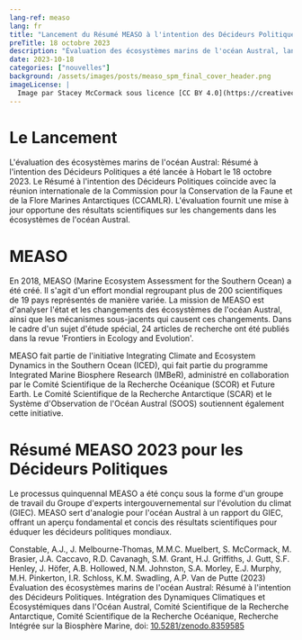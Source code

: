 ```yaml
---
lang-ref: measo
lang: fr
title: "Lancement du Résumé MEASO à l'intention des Décideurs Politiques"
preTitle: 18 octobre 2023
description: "Évaluation des écosystèmes marins de l'océan Austral, lancement du SPM"
date: 2023-10-18
categories: ["nouvelles"]
background: /assets/images/posts/measo_spm_final_cover_header.png
imageLicense: |
  Image par Stacey McCormack sous licence [CC BY 4.0](https://creativecommons.org/licenses/by/4.0/)
---
```


# Le Lancement
L'évaluation des écosystèmes marins de l'océan Austral: Résumé à l'intention des Décideurs Politiques a été lancée à Hobart le 18 octobre 2023. Le Résumé à l'intention des Décideurs Politiques coïncide avec la réunion internationale de la Commission pour la Conservation de la Faune et de la Flore Marines Antarctiques (CCAMLR). L'évaluation fournit une mise à jour opportune des résultats scientifiques sur les changements dans les écosystèmes de l'océan Austral.

# MEASO

En 2018, MEASO (Marine Ecosystem Assessment for the Southern Ocean) a été créé. Il s'agit d'un effort mondial regroupant plus de 200 scientifiques de 19 pays représentés de manière variée. La mission de MEASO est d'analyser l'état et les changements des écosystèmes de l'océan Austral, ainsi que les mécanismes sous-jacents qui causent ces changements. Dans le cadre d'un sujet d'étude spécial, 24 articles de recherche ont été publiés dans la revue 'Frontiers in Ecology and Evolution'.

MEASO fait partie de l'initiative Integrating Climate and Ecosystem Dynamics in the Southern Ocean (ICED), qui fait partie du programme Integrated Marine Biosphere Research (IMBeR), administré en collaboration par le Comité Scientifique de la Recherche Océanique (SCOR) et Future Earth. Le Comité Scientifique de la Recherche Antarctique (SCAR) et le Système d'Observation de l'Océan Austral (SOOS) soutiennent également cette initiative.

# Résumé MEASO 2023 pour les Décideurs Politiques
Le processus quinquennal MEASO a été conçu sous la forme d'un groupe de travail du Groupe d'experts intergouvernemental sur l'évolution du climat (GIEC). MEASO sert d'analogie pour l'océan Austral à un rapport du GIEC, offrant un aperçu fondamental et concis des résultats scientifiques pour éduquer les décideurs politiques mondiaux.

Constable, A.J., J. Melbourne-Thomas, M.M.C. Muelbert, S. McCormack, M. Brasier, J.A. Caccavo, R.D. Cavanagh, S.M. Grant, H.J. Griffiths, J. Gutt, S.F. Henley, J. Höfer, A.B. Hollowed, N.M. Johnston, S.A. Morley, E.J. Murphy, M.H. Pinkerton, I.R. Schloss, K.M. Swadling, A.P. Van de Putte (2023) Évaluation des écosystèmes marins de l'océan Austral: Résumé à l'intention des Décideurs Politiques. Intégration des Dynamiques Climatiques et Écosystémiques dans l'Océan Austral, Comité Scientifique de la Recherche Antarctique, Comité Scientifique de la Recherche Océanique, Recherche Intégrée sur la Biosphère Marine, doi: [10.5281/zenodo.8359585](https://zenodo.org/doi/10.5281/zenodo.8359584)
